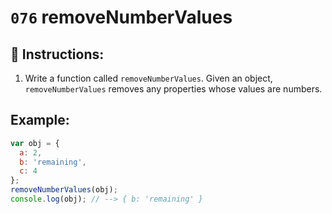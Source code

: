 # `076` removeNumberValues

## 📝 Instructions:

1. Write a function called `removeNumberValues`. Given an object, `removeNumberValues` removes any properties whose values are numbers.

## Example:

```Javascript
var obj = {
  a: 2,
  b: 'remaining',
  c: 4
};
removeNumberValues(obj);
console.log(obj); // --> { b: 'remaining' }
```